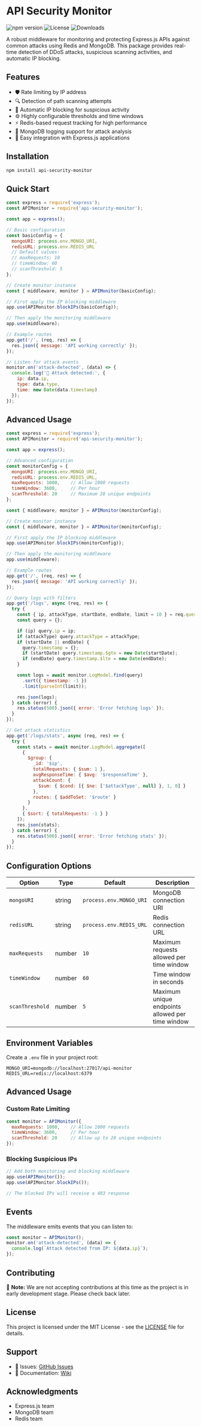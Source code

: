 # API Security Monitor

![npm version](https://img.shields.io/npm/v/api-security-monitor)
![License](https://img.shields.io/npm/l/api-security-monitor)
![Downloads](https://img.shields.io/npm/dm/api-security-monitor)

A robust middleware for monitoring and protecting Express.js APIs against common attacks using Redis and MongoDB. This package provides real-time detection of DDoS attacks, suspicious scanning activities, and automatic IP blocking.

## Features

- 🛡️ Rate limiting by IP address
- 🔍 Detection of path scanning attempts
- 🚫 Automatic IP blocking for suspicious activity
- ⚙️ Highly configurable thresholds and time windows
- ⚡ Redis-based request tracking for high performance
- 📝 MongoDB logging support for attack analysis
- 🔌 Easy integration with Express.js applications

## Installation

```bash
npm install api-security-monitor
```

## Quick Start

```javascript
const express = require('express');
const APIMonitor = require('api-security-monitor');

const app = express();

// Basic configuration
const basicConfig = {
  mongoURI: process.env.MONGO_URI,
  redisURL: process.env.REDIS_URL
  // Default values:
  // maxRequests: 10
  // timeWindow: 60
  // scanThreshold: 5
};

// Create monitor instance
const { middleware, monitor } = APIMonitor(basicConfig);

// First apply the IP blocking middleware
app.use(APIMonitor.blockIPs(basicConfig));

// Then apply the monitoring middleware
app.use(middleware);

// Example routes
app.get('/', (req, res) => {
  res.json({ message: 'API working correctly' });
});

// Listen for attack events
monitor.on('attack-detected', (data) => {
  console.log('🚨 Attack detected:', {
    ip: data.ip,
    type: data.type,
    time: new Date(data.timestamp)
  });
});
```

## Advanced Usage

```javascript
const express = require('express');
const APIMonitor = require('api-security-monitor');

const app = express();

// Advanced configuration
const monitorConfig = {
  mongoURI: process.env.MONGO_URI,
  redisURL: process.env.REDIS_URL,
  maxRequests: 1000,    // Allow 1000 requests
  timeWindow: 3600,     // Per hour
  scanThreshold: 20     // Maximum 20 unique endpoints
};

const { middleware, monitor } = APIMonitor(monitorConfig);

// Create monitor instance
const { middleware, monitor } = APIMonitor(monitorConfig);

// First apply the IP blocking middleware
app.use(APIMonitor.blockIPs(monitorConfig));

// Then apply the monitoring middleware
app.use(middleware);

// Example routes
app.get('/', (req, res) => {
  res.json({ message: 'API working correctly' });
});

// Query logs with filters
app.get('/logs', async (req, res) => {
  try {
    const { ip, attackType, startDate, endDate, limit = 10 } = req.query;
    const query = {};

    if (ip) query.ip = ip;
    if (attackType) query.attackType = attackType;
    if (startDate || endDate) {
      query.timestamp = {};
      if (startDate) query.timestamp.$gte = new Date(startDate);
      if (endDate) query.timestamp.$lte = new Date(endDate);
    }

    const logs = await monitor.LogModel.find(query)
      .sort({ timestamp: -1 })
      .limit(parseInt(limit));

    res.json(logs);
  } catch (error) {
    res.status(500).json({ error: 'Error fetching logs' });
  }
});

// Get attack statistics
app.get('/logs/stats', async (req, res) => {
  try {
    const stats = await monitor.LogModel.aggregate([
      {
        $group: {
          _id: '$ip',
          totalRequests: { $sum: 1 },
          avgResponseTime: { $avg: '$responseTime' },
          attackCount: {
            $sum: { $cond: [{ $ne: ['$attackType', null] }, 1, 0] }
          },
          routes: { $addToSet: '$route' }
        }
      },
      { $sort: { totalRequests: -1 } }
    ]);
    res.json(stats);
  } catch (error) {
    res.status(500).json({ error: 'Error fetching stats' });
  }
});
```

## Configuration Options

| Option | Type | Default | Description |
|--------|------|---------|-------------|
| `mongoURI` | string | `process.env.MONGO_URI` | MongoDB connection URI |
| `redisURL` | string | `process.env.REDIS_URL` | Redis connection URL |
| `maxRequests` | number | `10` | Maximum requests allowed per time window |
| `timeWindow` | number | `60` | Time window in seconds |
| `scanThreshold` | number | `5` | Maximum unique endpoints allowed per time window |

## Environment Variables

Create a `.env` file in your project root:

```env
MONGO_URI=mongodb://localhost:27017/api-monitor
REDIS_URL=redis://localhost:6379
```

## Advanced Usage

### Custom Rate Limiting

```javascript
const monitor = APIMonitor({
  maxRequests: 1000,    // Allow 1000 requests
  timeWindow: 3600,     // Per hour
  scanThreshold: 20     // Allow up to 20 unique endpoints
});
```

### Blocking Suspicious IPs

```javascript
// Add both monitoring and blocking middleware
app.use(APIMonitor());
app.use(APIMonitor.blockIPs());

// The blocked IPs will receive a 403 response
```

## Events

The middleware emits events that you can listen to:

```javascript
const monitor = APIMonitor();
monitor.on('attack-detected', (data) => {
  console.log(`Attack detected from IP: ${data.ip}`);
});
```

## Contributing

🚧 **Note:** We are not accepting contributions at this time as the project is in early development stage. Please check back later.

## License

This project is licensed under the MIT License - see the [LICENSE](LICENSE) file for details.

## Support

- 🐛 Issues: [GitHub Issues](https://github.com/javier-cuevas/api-security-monitor/issues)
- 📖 Documentation: [Wiki](https://github.com/javier-cuevas/api-security-monitor/wiki)

## Acknowledgments

- Express.js team
- MongoDB team
- Redis team
